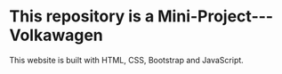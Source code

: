 # This repository is a Mini-Project---Volkawagen

This website is built with HTML, CSS, Bootstrap and JavaScript.